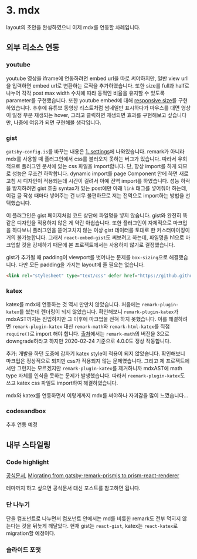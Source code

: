 #     3. mdx

layout의 초안을 완성하였으니 이제 mdx를 연동할 차례입니다.

##    외부 리소스 연동
###   youtube
youtube 영상을 iframe에 연동하려면 embed url을 따로 써야하지만, 일반 view url을 입력하면 embed url로 변환하는 로직을 추가하였습니다. 또한 size를 full과 half로 나누어 각각 post max width 수치에 따라 동적인 비율을 유지할 수 있도록 parameter를 구현했습니다. 또한 youtube embed에 대해 [responsive size](https://webclub.tistory.com/308)를 구현하였습니다.
추후에 유튜브 동영상 리스트처럼 썸네일만 표시하다가 마우스를 대면 영상이 일정 부분 재생되는 hover, 그리고 클릭하면 재생되면 효과를 구현해보고 싶습니다만, 나중에 여유가 되면 구현해볼 생각입니다.

###   gist
`gatsby-config.is`를 바꾸는 내용은 [1. settings](./1_settings.md)에 나와있습니다.
remark가 아니라 mdx를 사용할 때 플러그인에서 css를 불러오지 못하는 버그가 있습니다. 따라서 우회적으로 플러그인 문서에 있는 css 파일을 import합니다. 단, 항상 import를 하게 되므로 성능은 무조건 하락합니다. dynamic import를 page Component 안에 하면 새로 고침 시 디자인이 적용되는데 시간이 걸려서 아예 전역 import를 하였습니다. 성능 하락을 방지하려면 gist 호출 syntax가 있는 post에만 아래 `link` 태그를 넣어줘야 하는데, 이걸 글 작성 때마다 넣어주는 건 너무 불편하므로 저는 전역으로 import하는 방법을 선택했습니다.

이 플러그인은 gist 페이지처럼 코드 상단에 파일명을 넣지 않습니다. gist와 완전히 똑같은 디자인을 적용하지 않은 게 약간 아쉽습니다. 또한 플러그인이 자체적으로 마크업을 하다보니 플러그인을 뜯어고치지 않는 이상 gist 데이터를 토대로 한 커스터마이징이 거의 불가능합니다. 그래서 `react-embed-gist`도 써보려고 하는데, 파일명을 h1으로 마크업할 것을 강제하기 때문에 본 프로젝트에서는 사용하지 않기로 결정했습니다.

gist가 추가될 때 padding이 viewport를 벗어나는 문제를 `box-sizing`으로 해결했습니다. 다만 모든 padding을 가지는 layout에 줄 필요는 없습니다.

```html
<link rel="stylesheet" type="text/css" defer href="https://github.githubassets.com/assets/gist-embed-b3b573358bfc66d89e1e95dbf8319c09.css" />
```

###   katex
katex를 mdx에 연동하는 것 역시 만만치 않았습니다. 처음에는 `remark-plugin-katex`를 썼는데 렌더링이 되지 않았습니다. 확인해보니 `remark-plugin-katex`가 mdxAST까지는 진입하지만 그 이후에 마크업을 전혀 하지 못했습니다. 이를 해결하려면 `remark-plugin-katex` 대신 `remark-math`와 `remark-html-katex`를 직접 `require()`로 import 해야 합니다. [출처](https://github.com/gatsbyjs/gatsby/issues/20538#issuecomment-721845436)에서는 `remark-math`의 버전을 3으로 downgrade하라고 하지만 2020-02-24 기준으로 4.0.0도 정상 작동합니다.

추가: 개발을 하던 도중에 갑자기 katex style이 적용이 되지 않았습니다. 확인해보니 마크업은 정상적으로 되지만 css가 적용되지  않는 문제였습니다. 그리고 제 프로젝트에서만 그런지는 모르겠지만 `remark-plugin-katex`를 제거하니까 mdxAST에 math type 자체를 인식을 못하는 문제가 발생했습니다. 따라서 `reemark-plugin-katex`도 쓰고 katex css 파일도 import하여 해결하였습니다.

mdx와 katex를 연동하면서 이렇게까지 mdx를 써야하나 자괴감을 많이 느꼈습니다...

###   codesandbox
추후 연동 예정

##    내부 스타일링
###   Code highlight
[공식문서](https://mdxjs.com/guides/syntax-highlighting),
[Migrating from gatsby-remark-prismjs to prism-react-renderer](https://prince.dev/prism-react-renderer)

테마까지 하고 싶으면 공식문서 대신 포스트를 참고하면 됩니다.

###   단 나누기
단을 컴포넌트로 나누면서 컴포넌트 안에서는 md를 비롯한 remark도 전부 먹히지 않는다는 것을 뒤늦게 깨달았다. 현재 gist는 `react-gist`, katex는 `react-katex`로 migration할 예정이다.

###   슬라이드 포맷